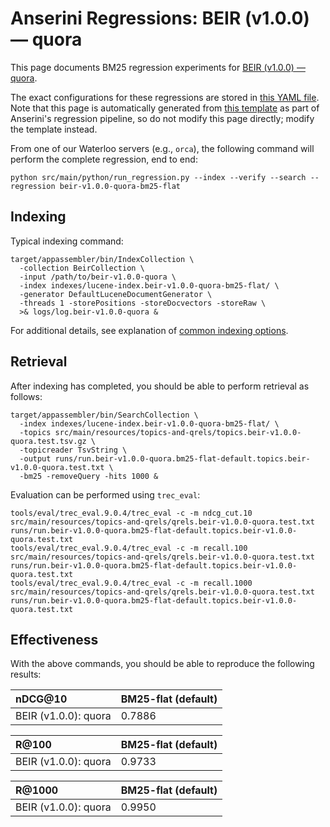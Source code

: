 # Anserini Regressions: BEIR (v1.0.0) &mdash; quora

This page documents BM25 regression experiments for [BEIR (v1.0.0) &mdash; quora](http://beir.ai/).

The exact configurations for these regressions are stored in [this YAML file](../src/main/resources/regression/beir-v1.0.0-quora-bm25-flat.yaml).
Note that this page is automatically generated from [this template](../src/main/resources/docgen/templates/beir-v1.0.0-quora-bm25-flat.template) as part of Anserini's regression pipeline, so do not modify this page directly; modify the template instead.

From one of our Waterloo servers (e.g., `orca`), the following command will perform the complete regression, end to end:

```
python src/main/python/run_regression.py --index --verify --search --regression beir-v1.0.0-quora-bm25-flat
```

## Indexing

Typical indexing command:

```
target/appassembler/bin/IndexCollection \
  -collection BeirCollection \
  -input /path/to/beir-v1.0.0-quora \
  -index indexes/lucene-index.beir-v1.0.0-quora-bm25-flat/ \
  -generator DefaultLuceneDocumentGenerator \
  -threads 1 -storePositions -storeDocvectors -storeRaw \
  >& logs/log.beir-v1.0.0-quora &
```

For additional details, see explanation of [common indexing options](common-indexing-options.md).

## Retrieval

After indexing has completed, you should be able to perform retrieval as follows:

```
target/appassembler/bin/SearchCollection \
  -index indexes/lucene-index.beir-v1.0.0-quora-bm25-flat/ \
  -topics src/main/resources/topics-and-qrels/topics.beir-v1.0.0-quora.test.tsv.gz \
  -topicreader TsvString \
  -output runs/run.beir-v1.0.0-quora.bm25-flat-default.topics.beir-v1.0.0-quora.test.txt \
  -bm25 -removeQuery -hits 1000 &
```

Evaluation can be performed using `trec_eval`:

```
tools/eval/trec_eval.9.0.4/trec_eval -c -m ndcg_cut.10 src/main/resources/topics-and-qrels/qrels.beir-v1.0.0-quora.test.txt runs/run.beir-v1.0.0-quora.bm25-flat-default.topics.beir-v1.0.0-quora.test.txt
tools/eval/trec_eval.9.0.4/trec_eval -c -m recall.100 src/main/resources/topics-and-qrels/qrels.beir-v1.0.0-quora.test.txt runs/run.beir-v1.0.0-quora.bm25-flat-default.topics.beir-v1.0.0-quora.test.txt
tools/eval/trec_eval.9.0.4/trec_eval -c -m recall.1000 src/main/resources/topics-and-qrels/qrels.beir-v1.0.0-quora.test.txt runs/run.beir-v1.0.0-quora.bm25-flat-default.topics.beir-v1.0.0-quora.test.txt
```

## Effectiveness

With the above commands, you should be able to reproduce the following results:

| nDCG@10                                                                                                      | BM25-flat (default)|
|:-------------------------------------------------------------------------------------------------------------|-----------|
| BEIR (v1.0.0): quora                                                                                         | 0.7886    |


| R@100                                                                                                        | BM25-flat (default)|
|:-------------------------------------------------------------------------------------------------------------|-----------|
| BEIR (v1.0.0): quora                                                                                         | 0.9733    |


| R@1000                                                                                                       | BM25-flat (default)|
|:-------------------------------------------------------------------------------------------------------------|-----------|
| BEIR (v1.0.0): quora                                                                                         | 0.9950    |
